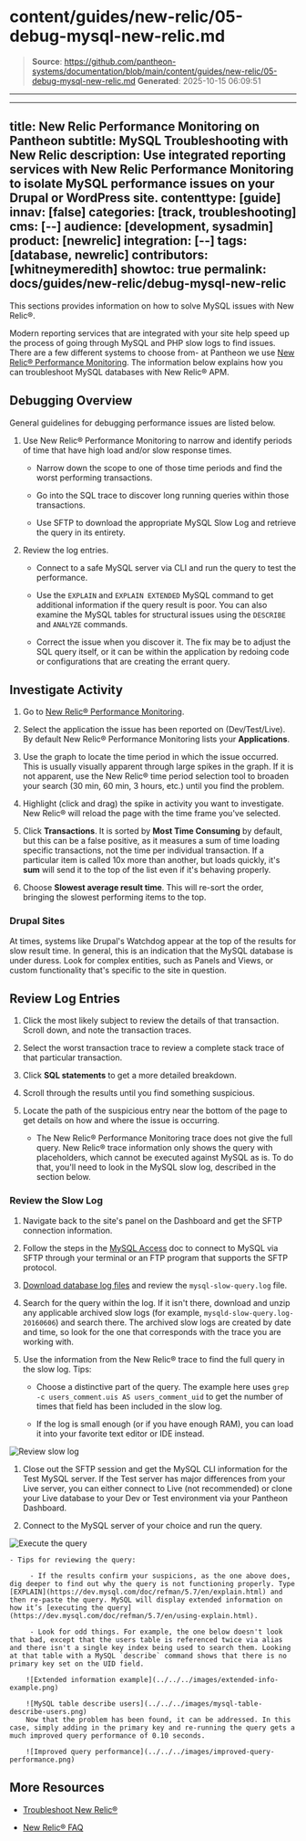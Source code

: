 # content/guides/new-relic/05-debug-mysql-new-relic.md

> **Source**: https://github.com/pantheon-systems/documentation/blob/main/content/guides/new-relic/05-debug-mysql-new-relic.md
> **Generated**: 2025-10-15 06:09:51

---

---
title: New Relic Performance Monitoring on Pantheon
subtitle: MySQL Troubleshooting with New Relic
description: Use integrated reporting services with New Relic Performance Monitoring to isolate MySQL performance issues on your Drupal or WordPress site.
contenttype: [guide]
innav: [false]
categories: [track, troubleshooting]
cms: [--]
audience: [development, sysadmin]
product: [newrelic]
integration: [--]
tags: [database, newrelic]
contributors: [whitneymeredith]
showtoc: true
permalink: docs/guides/new-relic/debug-mysql-new-relic
---

This sections provides information on how to solve MySQL issues with New Relic&reg;.

Modern reporting services that are integrated with your site help speed up the process of going through MySQL and PHP slow logs to find issues. There are a few different systems to choose from- at Pantheon we use [New Relic&reg; Performance Monitoring](/guides/new-relic). The information below explains how you can troubleshoot MySQL databases with New Relic&reg; APM.

## Debugging Overview

General guidelines for debugging performance issues are listed below.

1. Use New Relic&reg; Performance Monitoring to narrow and identify periods of time that have high load and/or slow response times.

   - Narrow down the scope to one of those time periods and find the worst performing transactions.

   - Go into the SQL trace to discover long running queries within those transactions.

   - Use SFTP to download the appropriate MySQL Slow Log and retrieve the query in its entirety.

1. Review the log entries.

   - Connect to a safe MySQL server via CLI and run the query to test the performance.

   - Use the `EXPLAIN` and `EXPLAIN EXTENDED` MySQL command to get additional information if the query result is poor. You can also examine the MySQL tables for structural issues using the `DESCRIBE` and `ANALYZE` commands.

   - Correct the issue when you discover it. The fix may be to adjust the SQL query itself, or it can be within the application by redoing code or configurations that are creating the errant query.


## Investigate Activity

1. Go to [New Relic&reg; Performance Monitoring](/guides/new-relic/activate-new-relic#open-new-relic-performance-monitoring).

1. Select the application the issue has been reported on (Dev/Test/Live). By default New Relic&reg; Performance Monitoring lists your **Applications**.

1. Use the graph to locate the time period in which the issue occurred. This is usually visually apparent through large spikes in the graph. If it is not apparent, use the New Relic&reg; time period selection tool to broaden your search (30 min, 60 min, 3 hours, etc.) until you find the problem.

1. Highlight (click and drag) the spike in activity you want to investigate. New Relic&reg; will reload the page with the time frame you've selected.

1. Click **Transactions**. It is sorted by **Most Time Consuming** by default, but this can be a false positive, as it measures a sum of time loading specific transactions, not the time per individual transaction. If a particular item is called 10x more than another, but loads quickly, it's **sum** will send it to the top of the list even if it's behaving properly.

1. Choose **Slowest average result time**. This will re-sort the order, bringing the slowest performing items to the top.

### Drupal Sites

At times, systems like Drupal's Watchdog appear at the top of the results for slow result time. In general, this is an indication that the MySQL database is under duress. Look for complex entities, such as Panels and Views, or custom functionality that's specific to the site in question.

## Review Log Entries

1. Click the most likely subject to review the details of that transaction. Scroll down, and note the transaction traces.

1. Select the worst transaction trace to review a complete stack trace of that particular transaction.

1. Click **SQL statements** to get a more detailed breakdown.

1. Scroll through the results until you find something suspicious.

1. Locate the path of the suspicious entry near the bottom of the page to get details on how and where the issue is occurring.

    - The New Relic&reg; Performance Monitoring trace does not give the full query. New Relic&reg; trace information only shows the query with placeholders, which cannot be executed against MySQL as is. To do that, you'll need to look in the MySQL slow log, described in the section below.

### Review the Slow Log

1. Navigate back to the site's panel on the Dashboard and get the SFTP connection information.

1. Follow the steps in the [MySQL Access](/guides/mariadb-mysql/mysql-access#access-your-database-directly) doc to connect to MySQL via SFTP through your terminal or an FTP program that supports the SFTP protocol.

1. [Download database log files](/guides/logs-pantheon/access-logs#database-log-files) and review the `mysql-slow-query.log` file.

1. Search for the query within the log. If it isn't there, download and unzip any applicable archived slow logs (for example, `mysqld-slow-query.log-20160606`) and search there. The archived slow logs are created by date and time, so look for the one that corresponds with the trace you are working with.

1. Use the information from the New Relic&reg; trace to find the full query in the slow log. Tips:

    - Choose a distinctive part of the query. The example here uses `grep -c users_comment.uis AS users_comment_uid` to get the number of times that field has been included in the slow log.

    - If the log is small enough (or if you have enough RAM), you can load it into your favorite text editor or IDE instead.

 ![Review slow log](../../../images/review-slow-log.png)​

1. Close out the SFTP session and get the MySQL CLI information for the Test MySQL server. If the Test server has major differences from your Live server, you can either connect to Live (not recommended) or clone your Live database to your Dev or Test environment via your Pantheon Dashboard.  

1. Connect to the MySQL server of your choice and run the query.

 ![Execute the query](../../../images/execute-query.png)

    - Tips for reviewing the query:

         - If the results confirm your suspicions, as the one above does, dig deeper to find out why the query is not functioning properly. Type [EXPLAIN](https://dev.mysql.com/doc/refman/5.7/en/explain.html) and then re-paste the query. MySQL will display extended information on how it’s [executing the query](https://dev.mysql.com/doc/refman/5.7/en/using-explain.html).

         - Look for odd things. For example, the one below doesn't look that bad, except that the users table is referenced twice via alias and there isn't a single key index being used to search them. Looking at that table with a MySQL `describe` command shows that there is no primary key set on the UID field.

        ![Extended information example](../../../images/extended-info-example.png)

        ![MySQL table describe users](../../../images/mysql-table-describe-users.png)
        Now that the problem has been found, it can be addressed. In this case, simply adding in the primary key and re-running the query gets a much improved query performance of 0.10 seconds.

        ![Improved query performance](../../../images/improved-query-performance.png)


## More Resources

- [Troubleshoot New Relic&reg;](/guides/new-relic/troubleshoot-new-relic)

- [New Relic&reg; FAQ](/guides/new-relic/new-relic-faq)
